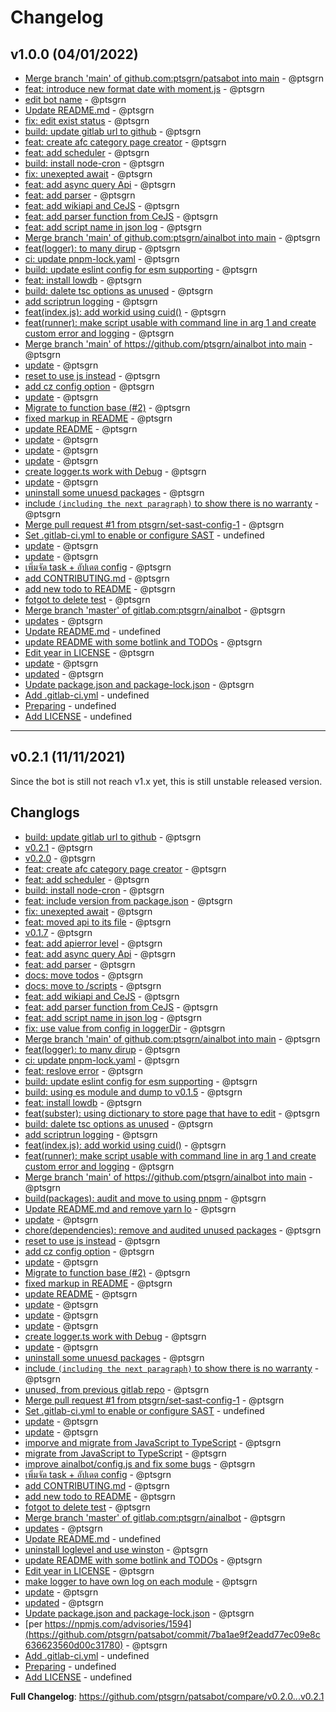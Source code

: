 # Changelog

## v1.0.0 (04/01/2022)
- [Merge branch 'main' of github.com:ptsgrn/patsabot into main](https://github.com/ptsgrn/patsabot/commit/c63e765ff9f142dbd4841b2bc123b80f69506c8e) - @ptsgrn
- [feat: introduce new format date with moment.js](https://github.com/ptsgrn/patsabot/commit/a44c06f2474eb3f85e5416f5cb3c043586bf4b44) - @ptsgrn
- [edit bot name](https://github.com/ptsgrn/patsabot/commit/e7b0730248b33e3817bda3f65fca5bbec785b124) - @ptsgrn
- [Update README.md](https://github.com/ptsgrn/patsabot/commit/10e2800bdfa75b70b1e6c3b89219451c1c69b995) - @ptsgrn
- [fix: edit exist status](https://github.com/ptsgrn/patsabot/commit/9355f2f04b1f7a622887daef565b4bb5a3e2b4f9) - @ptsgrn
- [build: update gitlab url to github](https://github.com/ptsgrn/patsabot/commit/49894d786f7764d50334f1153fc73eb195544d75) - @ptsgrn
- [feat: create afc category page creator](https://github.com/ptsgrn/patsabot/commit/bc8741ea33a5869b25946819b1d1fb89afd0d243) - @ptsgrn
- [feat: add scheduler](https://github.com/ptsgrn/patsabot/commit/ef1fa3099c7551017562b72ddb87f09c5629d5e1) - @ptsgrn
- [build: install node-cron](https://github.com/ptsgrn/patsabot/commit/1fb131b6754c83175bca82c564753da1c1befd36) - @ptsgrn
- [fix: unexepted await](https://github.com/ptsgrn/patsabot/commit/436d07cdeb9d5d6892d3f24dbdabab249e50ac51) - @ptsgrn
- [feat: add async query Api](https://github.com/ptsgrn/patsabot/commit/ba2b5fd9fc547d214e3e6a3b3b5c50ed48b217f1) - @ptsgrn
- [feat: add parser](https://github.com/ptsgrn/patsabot/commit/e1a47b819c14218904515216b80fb4a70621407b) - @ptsgrn
- [feat: add wikiapi and CeJS](https://github.com/ptsgrn/patsabot/commit/3326c42bebb209ebf689e014d485ad49aef0281a) - @ptsgrn
- [feat: add parser function from CeJS](https://github.com/ptsgrn/patsabot/commit/5ef24a9e568018c1cfb2e647e15607dc4e2ada52) - @ptsgrn
- [feat: add script name in json log](https://github.com/ptsgrn/patsabot/commit/dbbedab521411a685aced30a8b3323dbeb97e607) - @ptsgrn
- [Merge branch 'main' of github.com:ptsgrn/ainalbot into main](https://github.com/ptsgrn/patsabot/commit/ac74a0b34fce3cf43bbb6aab6560337a1e4b9994) - @ptsgrn
- [feat(logger): to many dirup](https://github.com/ptsgrn/patsabot/commit/4f0fed2f4bfef44594bb53016924ab8b71d812e2) - @ptsgrn
- [ci: update pnpm-lock.yaml](https://github.com/ptsgrn/patsabot/commit/5962be24929880d230fbb0f1e8434d8d8f599e86) - @ptsgrn
- [build: update eslint config for esm supporting](https://github.com/ptsgrn/patsabot/commit/7aa3d7db4eb777759133c47ca66fb8b82906bd04) - @ptsgrn
- [feat: install lowdb](https://github.com/ptsgrn/patsabot/commit/cedc010fe2a7b4e1e0c728f8dbec830a49037d5e) - @ptsgrn
- [build: dalete tsc options as unused](https://github.com/ptsgrn/patsabot/commit/9ffca68038f69f13f75b3f91b96383693764944b) - @ptsgrn
- [add scriptrun logging](https://github.com/ptsgrn/patsabot/commit/747b7e8fde3658eb6f2135a44ab3a6abeac24b1e) - @ptsgrn
- [feat(index.js): add workid using cuid()](https://github.com/ptsgrn/patsabot/commit/6553c5ed763124f416b25832caa4248b87552a75) - @ptsgrn
- [feat(runner): make script usable with command line in arg 1 and create custom error and logging](https://github.com/ptsgrn/patsabot/commit/9894fb5b9d55804c0c56c1da99dc9bdc6515985f) - @ptsgrn
- [Merge branch 'main' of https://github.com/ptsgrn/ainalbot into main](https://github.com/ptsgrn/patsabot/commit/c4a99841203a5b6d28ae3aa0ea56287ac894bcd2) - @ptsgrn
- [update](https://github.com/ptsgrn/patsabot/commit/7729c1b24bfcac3c1b99019a38f58e8369e686e3) - @ptsgrn
- [reset to use js instead](https://github.com/ptsgrn/patsabot/commit/148325585fe059573edc6ebe9536a4dc942b8f95) - @ptsgrn
- [add cz config option](https://github.com/ptsgrn/patsabot/commit/86b64282529e864775f702cb9c92168e5e0cba13) - @ptsgrn
- [update](https://github.com/ptsgrn/patsabot/commit/a043df182a55469f14a467da7dff071ace0fea15) - @ptsgrn
- [Migrate to function base (#2)](https://github.com/ptsgrn/patsabot/commit/2561c06b1d2f7a48372e97e14acf586618d9ecfa) - @ptsgrn
- [fixed markup in README](https://github.com/ptsgrn/patsabot/commit/2fa3cc6f4656b5fdf42451a15a9860b138ec5d33) - @ptsgrn
- [update README](https://github.com/ptsgrn/patsabot/commit/b472385228def93ed05e6d93046632a3d96ee5b4) - @ptsgrn
- [update](https://github.com/ptsgrn/patsabot/commit/c6f75f3b35800b280678725e77d695270b4639ee) - @ptsgrn
- [update](https://github.com/ptsgrn/patsabot/commit/4714fe4e7513f2de21be69cd47ee740dab1d8404) - @ptsgrn
- [update](https://github.com/ptsgrn/patsabot/commit/5197bbe316c4fb61dbcf99cc55d5a9b11536c119) - @ptsgrn
- [create logger.ts work with Debug](https://github.com/ptsgrn/patsabot/commit/deb697e702d16e19e676b787c712c94eb7260254) - @ptsgrn
- [update](https://github.com/ptsgrn/patsabot/commit/ab0490f30a2f4c8208f4bc2b78a846bf050eeb01) - @ptsgrn
- [uninstall some unuesd packages](https://github.com/ptsgrn/patsabot/commit/330e404eaeef396c84e8c3379e89f381b3ba9f74) - @ptsgrn
- [include `(including the next paragraph)` to show there is no warranty](https://github.com/ptsgrn/patsabot/commit/ac5b7aa95ab5c826b3cd0968601c0170cc1b0ead) - @ptsgrn
- [Merge pull request #1 from ptsgrn/set-sast-config-1](https://github.com/ptsgrn/patsabot/commit/911d20c0ea5da0880365baff25dd742ec56f5525) - @ptsgrn
- [Set .gitlab-ci.yml to enable or configure SAST](https://github.com/ptsgrn/patsabot/commit/d3b0fd34df52ea0930b2b9654bc099d7041ea787) - undefined
- [update](https://github.com/ptsgrn/patsabot/commit/4a4ed72ec872153c77e92abe097a95bb9fa62be3) - @ptsgrn
- [update](https://github.com/ptsgrn/patsabot/commit/2cd42e9dd3ba8f5a503a82995eb59b96cc244728) - @ptsgrn
- [เพิ่มจัด task + อัปเดต config](https://github.com/ptsgrn/patsabot/commit/8e9e7156958a858757cccda0658741ff8472b733) - @ptsgrn
- [add CONTRIBUTING.md](https://github.com/ptsgrn/patsabot/commit/e614c7bc8733aa0e2d17ab67c6314905ae3b2705) - @ptsgrn
- [add new todo to README](https://github.com/ptsgrn/patsabot/commit/ba4f0ef99da24040d22f5b79756b20bd340e7405) - @ptsgrn
- [fotgot to delete test](https://github.com/ptsgrn/patsabot/commit/bd25bb94c0baf48c669955db1327721ca6eba3b0) - @ptsgrn
- [Merge branch 'master' of gitlab.com:ptsgrn/ainalbot](https://github.com/ptsgrn/patsabot/commit/8de012e556459b39a41b39c9312863c2fc29c448) - @ptsgrn
- [updates](https://github.com/ptsgrn/patsabot/commit/03f6057e9978ce9b3deb80dc0a759ce011fd6d2f) - @ptsgrn
- [Update README.md](https://github.com/ptsgrn/patsabot/commit/ba662db14275985cdcd664ab8e734020c111a638) - undefined
- [update README with some botlink and TODOs](https://github.com/ptsgrn/patsabot/commit/f7f42ed992b71591966890cc981601d3fb2ebd02) - @ptsgrn
- [Edit year in LICENSE](https://github.com/ptsgrn/patsabot/commit/c173b734cc248208e502e718e0fd3bc5d1e3988a) - @ptsgrn
- [update](https://github.com/ptsgrn/patsabot/commit/9f5fd062bad434cd082c90b67d3626ebdad8d8e1) - @ptsgrn
- [updated](https://github.com/ptsgrn/patsabot/commit/976921427808929d69e377092e9ce4fc4c0fbe52) - @ptsgrn
- [Update package.json and package-lock.json](https://github.com/ptsgrn/patsabot/commit/602652299f7341325314d8851f1ef5e6d8475d29) - @ptsgrn
- [Add .gitlab-ci.yml](https://github.com/ptsgrn/patsabot/commit/298a61299cf0513c25190246a2130fdaf88e371d) - undefined
- [Preparing](https://github.com/ptsgrn/patsabot/commit/e48fe23e365e39505301448d6a6644ac47dd9743) - undefined
- [Add LICENSE](https://github.com/ptsgrn/patsabot/commit/7b129ed6215252cd545d1bd470273fe1940a0a42) - undefined

---

## v0.2.1 (11/11/2021)
Since the bot is still not reach v1.x yet, this is still unstable released version.

## Changlogs
- [build: update gitlab url to github](https://github.com/ptsgrn/patsabot/commit/49894d786f7764d50334f1153fc73eb195544d75) - @ptsgrn
- [v0.2.1](https://github.com/ptsgrn/patsabot/commit/59ed319f704b8389cb08e395ecffe7ad38bf3510) - @ptsgrn
- [v0.2.0](https://github.com/ptsgrn/patsabot/commit/09b870ba6f7d13cc49aa981fc28cbdb7245f4421) - @ptsgrn
- [feat: create afc category page creator](https://github.com/ptsgrn/patsabot/commit/bc8741ea33a5869b25946819b1d1fb89afd0d243) - @ptsgrn
- [feat: add scheduler](https://github.com/ptsgrn/patsabot/commit/ef1fa3099c7551017562b72ddb87f09c5629d5e1) - @ptsgrn
- [build: install node-cron](https://github.com/ptsgrn/patsabot/commit/1fb131b6754c83175bca82c564753da1c1befd36) - @ptsgrn
- [feat: include version from package.json](https://github.com/ptsgrn/patsabot/commit/ae23a200751543ea155ae5cbbbff5c87edb8bec0) - @ptsgrn
- [fix: unexepted await](https://github.com/ptsgrn/patsabot/commit/436d07cdeb9d5d6892d3f24dbdabab249e50ac51) - @ptsgrn
- [feat: moved api to its file](https://github.com/ptsgrn/patsabot/commit/1dcb87775320c02d6239e77d3b93e3d8fd56e285) - @ptsgrn
- [v0.1.7](https://github.com/ptsgrn/patsabot/commit/b3d9835a3ed9e23e91cf6801dcd7b7d2fd34ca6f) - @ptsgrn
- [feat: add apierror level](https://github.com/ptsgrn/patsabot/commit/cb1aaec6da30e6a12038e1ff218325f0411811eb) - @ptsgrn
- [feat: add async query Api](https://github.com/ptsgrn/patsabot/commit/ba2b5fd9fc547d214e3e6a3b3b5c50ed48b217f1) - @ptsgrn
- [feat: add parser](https://github.com/ptsgrn/patsabot/commit/e1a47b819c14218904515216b80fb4a70621407b) - @ptsgrn
- [docs: move todos](https://github.com/ptsgrn/patsabot/commit/c3d07e6e26017cdeba326375d77f3adad912d8d0) - @ptsgrn
- [docs: move to /scripts](https://github.com/ptsgrn/patsabot/commit/775acc4613e562b855f3dd0f6efcc8eeccdc3d3c) - @ptsgrn
- [feat: add wikiapi and CeJS](https://github.com/ptsgrn/patsabot/commit/3326c42bebb209ebf689e014d485ad49aef0281a) - @ptsgrn
- [feat: add parser function from CeJS](https://github.com/ptsgrn/patsabot/commit/5ef24a9e568018c1cfb2e647e15607dc4e2ada52) - @ptsgrn
- [feat: add script name in json log](https://github.com/ptsgrn/patsabot/commit/dbbedab521411a685aced30a8b3323dbeb97e607) - @ptsgrn
- [fix: use value from config in loggerDir](https://github.com/ptsgrn/patsabot/commit/a9bc547684d1a10a667c8ef882532a127bd0ddee) - @ptsgrn
- [Merge branch 'main' of github.com:ptsgrn/ainalbot into main](https://github.com/ptsgrn/patsabot/commit/ac74a0b34fce3cf43bbb6aab6560337a1e4b9994) - @ptsgrn
- [feat(logger): to many dirup](https://github.com/ptsgrn/patsabot/commit/4f0fed2f4bfef44594bb53016924ab8b71d812e2) - @ptsgrn
- [ci: update pnpm-lock.yaml](https://github.com/ptsgrn/patsabot/commit/5962be24929880d230fbb0f1e8434d8d8f599e86) - @ptsgrn
- [feat: reslove error](https://github.com/ptsgrn/patsabot/commit/7c902a46fe7e6f28e284e816045f6e86fe86c257) - @ptsgrn
- [build: update eslint config for esm supporting](https://github.com/ptsgrn/patsabot/commit/7aa3d7db4eb777759133c47ca66fb8b82906bd04) - @ptsgrn
- [build: using es module and dump to v0.1.5](https://github.com/ptsgrn/patsabot/commit/423a9e441327e146c344f4e45cc6e8e0076b12c9) - @ptsgrn
- [feat: install lowdb](https://github.com/ptsgrn/patsabot/commit/cedc010fe2a7b4e1e0c728f8dbec830a49037d5e) - @ptsgrn
- [feat(subster):  using dictionary to store page that have to edit](https://github.com/ptsgrn/patsabot/commit/d9a6d002489a04d10e71e40aae1f159ae1aa28c9) - @ptsgrn
- [build: dalete tsc options as unused](https://github.com/ptsgrn/patsabot/commit/9ffca68038f69f13f75b3f91b96383693764944b) - @ptsgrn
- [add scriptrun logging](https://github.com/ptsgrn/patsabot/commit/747b7e8fde3658eb6f2135a44ab3a6abeac24b1e) - @ptsgrn
- [feat(index.js): add workid using cuid()](https://github.com/ptsgrn/patsabot/commit/6553c5ed763124f416b25832caa4248b87552a75) - @ptsgrn
- [feat(runner): make script usable with command line in arg 1 and create custom error and logging](https://github.com/ptsgrn/patsabot/commit/9894fb5b9d55804c0c56c1da99dc9bdc6515985f) - @ptsgrn
- [Merge branch 'main' of https://github.com/ptsgrn/ainalbot into main](https://github.com/ptsgrn/patsabot/commit/c4a99841203a5b6d28ae3aa0ea56287ac894bcd2) - @ptsgrn
- [build(packages): audit and move to using pnpm](https://github.com/ptsgrn/patsabot/commit/b9f14b5551f61f71f56ca84cae5c8fdb30a32cf4) - @ptsgrn
- [Update README.md and remove yarn lo](https://github.com/ptsgrn/patsabot/commit/5b39b4b3a9a1f1edec8b1e82887994116268f305) - @ptsgrn
- [update](https://github.com/ptsgrn/patsabot/commit/7729c1b24bfcac3c1b99019a38f58e8369e686e3) - @ptsgrn
- [chore(dependencies): remove and audited unused packages](https://github.com/ptsgrn/patsabot/commit/7dfb6c5eca8e894ccc76d844f68e4bfa9fa734dc) - @ptsgrn
- [reset to use js instead](https://github.com/ptsgrn/patsabot/commit/148325585fe059573edc6ebe9536a4dc942b8f95) - @ptsgrn
- [add cz config option](https://github.com/ptsgrn/patsabot/commit/86b64282529e864775f702cb9c92168e5e0cba13) - @ptsgrn
- [update](https://github.com/ptsgrn/patsabot/commit/a043df182a55469f14a467da7dff071ace0fea15) - @ptsgrn
- [Migrate to function base (#2)](https://github.com/ptsgrn/patsabot/commit/2561c06b1d2f7a48372e97e14acf586618d9ecfa) - @ptsgrn
- [fixed markup in README](https://github.com/ptsgrn/patsabot/commit/2fa3cc6f4656b5fdf42451a15a9860b138ec5d33) - @ptsgrn
- [update README](https://github.com/ptsgrn/patsabot/commit/b472385228def93ed05e6d93046632a3d96ee5b4) - @ptsgrn
- [update](https://github.com/ptsgrn/patsabot/commit/c6f75f3b35800b280678725e77d695270b4639ee) - @ptsgrn
- [update](https://github.com/ptsgrn/patsabot/commit/4714fe4e7513f2de21be69cd47ee740dab1d8404) - @ptsgrn
- [update](https://github.com/ptsgrn/patsabot/commit/5197bbe316c4fb61dbcf99cc55d5a9b11536c119) - @ptsgrn
- [create logger.ts work with Debug](https://github.com/ptsgrn/patsabot/commit/deb697e702d16e19e676b787c712c94eb7260254) - @ptsgrn
- [update](https://github.com/ptsgrn/patsabot/commit/ab0490f30a2f4c8208f4bc2b78a846bf050eeb01) - @ptsgrn
- [uninstall some unuesd packages](https://github.com/ptsgrn/patsabot/commit/330e404eaeef396c84e8c3379e89f381b3ba9f74) - @ptsgrn
- [include `(including the next paragraph)` to show there is no warranty](https://github.com/ptsgrn/patsabot/commit/ac5b7aa95ab5c826b3cd0968601c0170cc1b0ead) - @ptsgrn
- [unused, from previous gitlab repo](https://github.com/ptsgrn/patsabot/commit/e632e35ac40beb5a18ae345a96bb29a21b753b3a) - @ptsgrn
- [Merge pull request #1 from ptsgrn/set-sast-config-1](https://github.com/ptsgrn/patsabot/commit/911d20c0ea5da0880365baff25dd742ec56f5525) - @ptsgrn
- [Set .gitlab-ci.yml to enable or configure SAST](https://github.com/ptsgrn/patsabot/commit/d3b0fd34df52ea0930b2b9654bc099d7041ea787) - undefined
- [update](https://github.com/ptsgrn/patsabot/commit/4a4ed72ec872153c77e92abe097a95bb9fa62be3) - @ptsgrn
- [update](https://github.com/ptsgrn/patsabot/commit/2cd42e9dd3ba8f5a503a82995eb59b96cc244728) - @ptsgrn
- [imporve and migrate from JavaScript to TypeScript](https://github.com/ptsgrn/patsabot/commit/c7d640d23710dd3adf2285be665d683a526bd3e7) - @ptsgrn
- [migrate from JavaScript to TypeScript](https://github.com/ptsgrn/patsabot/commit/273aeca8a2702862d972bcc036db845ce188999b) - @ptsgrn
- [improve ainalbot/config.js and fix some bugs](https://github.com/ptsgrn/patsabot/commit/dd0274b6a7b6024a2c068f5fca3348e62ed6e2a7) - @ptsgrn
- [เพิ่มจัด task + อัปเดต config](https://github.com/ptsgrn/patsabot/commit/8e9e7156958a858757cccda0658741ff8472b733) - @ptsgrn
- [add CONTRIBUTING.md](https://github.com/ptsgrn/patsabot/commit/e614c7bc8733aa0e2d17ab67c6314905ae3b2705) - @ptsgrn
- [add new todo to README](https://github.com/ptsgrn/patsabot/commit/ba4f0ef99da24040d22f5b79756b20bd340e7405) - @ptsgrn
- [fotgot to delete test](https://github.com/ptsgrn/patsabot/commit/bd25bb94c0baf48c669955db1327721ca6eba3b0) - @ptsgrn
- [Merge branch 'master' of gitlab.com:ptsgrn/ainalbot](https://github.com/ptsgrn/patsabot/commit/8de012e556459b39a41b39c9312863c2fc29c448) - @ptsgrn
- [updates](https://github.com/ptsgrn/patsabot/commit/03f6057e9978ce9b3deb80dc0a759ce011fd6d2f) - @ptsgrn
- [Update README.md](https://github.com/ptsgrn/patsabot/commit/ba662db14275985cdcd664ab8e734020c111a638) - undefined
- [uninstall loglevel and use winston](https://github.com/ptsgrn/patsabot/commit/32717a7f4fd86b1361647f494e983f0e0dad2a97) - @ptsgrn
- [update README with some botlink and TODOs](https://github.com/ptsgrn/patsabot/commit/f7f42ed992b71591966890cc981601d3fb2ebd02) - @ptsgrn
- [Edit year in LICENSE](https://github.com/ptsgrn/patsabot/commit/c173b734cc248208e502e718e0fd3bc5d1e3988a) - @ptsgrn
- [make logger to have own log on each module](https://github.com/ptsgrn/patsabot/commit/b21441d90f9b3e814243a1c97f523117e1af035e) - @ptsgrn
- [update](https://github.com/ptsgrn/patsabot/commit/9f5fd062bad434cd082c90b67d3626ebdad8d8e1) - @ptsgrn
- [updated](https://github.com/ptsgrn/patsabot/commit/976921427808929d69e377092e9ce4fc4c0fbe52) - @ptsgrn
- [Update package.json and package-lock.json](https://github.com/ptsgrn/patsabot/commit/602652299f7341325314d8851f1ef5e6d8475d29) - @ptsgrn
- [per https://npmjs.com/advisories/1594](https://github.com/ptsgrn/patsabot/commit/7ba1ae9f2eadd77ec09e8c636623560d00c31780) - @ptsgrn
- [Add .gitlab-ci.yml](https://github.com/ptsgrn/patsabot/commit/298a61299cf0513c25190246a2130fdaf88e371d) - undefined
- [Preparing](https://github.com/ptsgrn/patsabot/commit/e48fe23e365e39505301448d6a6644ac47dd9743) - undefined
- [Add LICENSE](https://github.com/ptsgrn/patsabot/commit/7b129ed6215252cd545d1bd470273fe1940a0a42) - undefined

**Full Changelog**: https://github.com/ptsgrn/patsabot/compare/v0.2.0...v0.2.1
